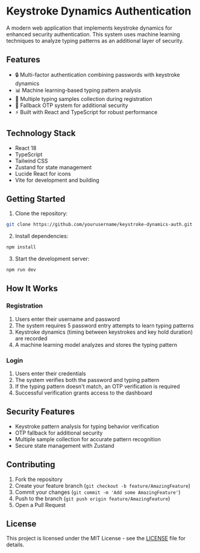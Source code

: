 # Keystroke Dynamics Authentication

A modern web application that implements keystroke dynamics for enhanced security authentication. This system uses machine learning techniques to analyze typing patterns as an additional layer of security.

## Features

- 🔒 Multi-factor authentication combining passwords with keystroke dynamics
- 📊 Machine learning-based typing pattern analysis
- 🔄 Multiple typing samples collection during registration
- 📱 Fallback OTP system for additional security
- ⚡ Built with React and TypeScript for robust performance

## Technology Stack

- React 18
- TypeScript
- Tailwind CSS
- Zustand for state management
- Lucide React for icons
- Vite for development and building

## Getting Started

1. Clone the repository:
```bash
git clone https://github.com/yourusername/keystroke-dynamics-auth.git
```

2. Install dependencies:
```bash
npm install
```

3. Start the development server:
```bash
npm run dev
```

## How It Works

### Registration
1. Users enter their username and password
2. The system requires 5 password entry attempts to learn typing patterns
3. Keystroke dynamics (timing between keystrokes and key hold duration) are recorded
4. A machine learning model analyzes and stores the typing pattern

### Login
1. Users enter their credentials
2. The system verifies both the password and typing pattern
3. If the typing pattern doesn't match, an OTP verification is required
4. Successful verification grants access to the dashboard

## Security Features

- Keystroke pattern analysis for typing behavior verification
- OTP fallback for additional security
- Multiple sample collection for accurate pattern recognition
- Secure state management with Zustand

## Contributing

1. Fork the repository
2. Create your feature branch (`git checkout -b feature/AmazingFeature`)
3. Commit your changes (`git commit -m 'Add some AmazingFeature'`)
4. Push to the branch (`git push origin feature/AmazingFeature`)
5. Open a Pull Request

## License

This project is licensed under the MIT License - see the [LICENSE](LICENSE) file for details.